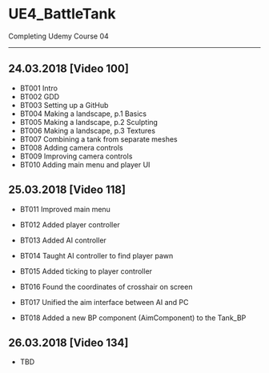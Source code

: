 # UE4_BattleTank
Completing Udemy Course 04

---

## 24.03.2018 [Video 100]
* BT001 Intro
* BT002 GDD
* BT003 Setting up a GitHub
* BT004 Making a landscape, p.1 Basics
* BT005 Making a landscape, p.2 Sculpting
* BT006 Making a landscape, p.3 Textures
* BT007 Combining a tank from separate meshes
* BT008 Adding camera controls
* BT009 Improving camera controls
* BT010 Adding main menu and player UI

## 25.03.2018 [Video 118]
* BT011 Improved main menu
* BT012 Added player controller
* BT013 Added AI controller
* BT014 Taught AI controller to find player pawn
* BT015 Added ticking to player controller
* BT016 Found the coordinates of crosshair on screen
* BT017 Unified the aim interface between AI and PC

* BT018 Added a new BP component (AimComponent) to the Tank_BP

## 26.03.2018 [Video 134]
* TBD
